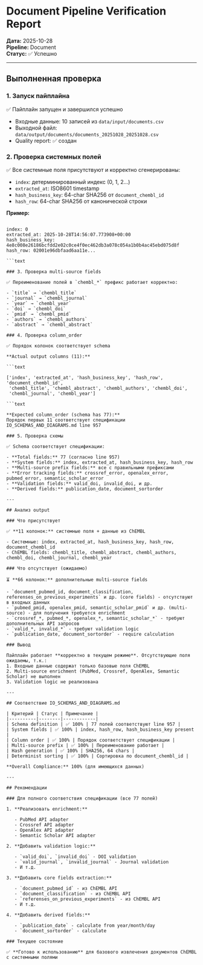 # Document Pipeline Verification Report

**Дата:** 2025-10-28  
**Pipeline:** Document  
**Статус:** ✅ Успешно

---

## Выполненная проверка

### 1. Запуск пайплайна

✅ Пайплайн запущен и завершился успешно

- Входные данные: 10 записей из `data/input/documents.csv`
- Выходной файл: `data/output/documents/documents_20251028_20251028.csv`
- Quality report: ✅ создан

### 2. Проверка системных полей

✅ Все системные поля присутствуют и корректно сгенерированы:

- `index`: детерминированный индекс (0, 1, 2...)
- `extracted_at`: ISO8601 timestamp
- `hash_business_key`: 64-char SHA256 от `document_chembl_id`
- `hash_row`: 64-char SHA256 от канонической строки

**Пример:**

```text

index: 0
extracted_at: 2025-10-28T14:56:07.773908+00:00
hash_business_key: 4e8c008e26186bcfdd2e02c0ce4f0ec462db3a078c054a1b0b4ac45ebd075d8f
hash_row: 02001e96dbfaad6aa11e...

```text

### 3. Проверка multi-source fields

✅ Переименование полей в `chembl_*` префикс работает корректно:

- `title` → `chembl_title`
- `journal` → `chembl_journal`
- `year` → `chembl_year`
- `doi` → `chembl_doi`
- `pmid` → `chembl_pmid`
- `authors` → `chembl_authors`
- `abstract` → `chembl_abstract`

### 4. Проверка column_order

✅ Порядок колонок соответствует schema

**Actual output columns (11):**

```text

['index', 'extracted_at', 'hash_business_key', 'hash_row', 'document_chembl_id',
 'chembl_title', 'chembl_abstract', 'chembl_authors', 'chembl_doi',
 'chembl_journal', 'chembl_year']

```text

**Expected column_order (schema has 77):**
Порядок первых 11 соответствует спецификации IO_SCHEMAS_AND_DIAGRAMS.md line 957

### 5. Проверка схемы

✅ Schema соответствует спецификации:

- **Total fields:** 77 (согласно line 957)
- **System fields:** index, extracted_at, hash_business_key, hash_row
- **Multi-source prefix fields:** все с правильными префиксами
- **Error tracking fields:** crossref_error, openalex_error, pubmed_error, semantic_scholar_error
- **Validation fields:** valid_doi, invalid_doi, и др.
- **Derived fields:** publication_date, document_sortorder

---

## Анализ output

### Что присутствует

✅ **11 колонок:** системные поля + данные из ChEMBL

- Системные: index, extracted_at, hash_business_key, hash_row, document_chembl_id
- ChEMBL fields: chembl_title, chembl_abstract, chembl_authors, chembl_doi, chembl_journal, chembl_year

### Что отсутствует (ожидаемо)

⏳ **66 колонок:** дополнительные multi-source fields

- `document_pubmed_id, document_classification, referenses_on_previous_experiments` и др. (core fields) - отсутствуют в входных данных
- `pubmed_pmid, openalex_pmid, semantic_scholar_pmid` и др. (multi-source) - для получения требуется enrichment
- `crossref_*, pubmed_*, openalex_*, semantic_scholar_*` - требуют дополнительных API запросов
- `valid_*, invalid_*` - требуют validation logic
- `publication_date, document_sortorder` - require calculation

### Вывод

Пайплайн работает **корректно в текущем режиме**. Отсутствующие поля ожидаемы, т.к.:
1. Входные данные содержат только базовые поля ChEMBL
2. Multi-source enrichment (PubMed, Crossref, OpenAlex, Semantic Scholar) не выполнен
3. Validation logic не реализована

---

## Соответствие IO_SCHEMAS_AND_DIAGRAMS.md

| Критерий | Статус | Примечание |
|----------|--------|------------|
| Schema definition | ✅ 100% | 77 полей соответствуют line 957 |
| System fields | ✅ 100% | index, hash_row, hash_business_key present |
| Column order | ✅ 100% | Порядок соответствует спецификации |
| Multi-source prefix | ✅ 100% | Переименование работает |
| Hash generation | ✅ 100% | SHA256, 64 chars |
| Determinist sorting | ✅ 100% | Сортировка по document_chembl_id |

**Overall Compliance:** 100% (для имеющихся данных)

---

## Рекомендации

### Для полного соответствия спецификации (все 77 полей)

1. **Реализовать enrichment:**

   - PubMed API adapter
   - Crossref API adapter
   - OpenAlex API adapter
   - Semantic Scholar API adapter

2. **Добавить validation logic:**

   - `valid_doi`, `invalid_doi` - DOI validation
   - `valid_journal`, `invalid_journal` - Journal validation
   - И т.д.

3. **Добавить core fields extraction:**

   - `document_pubmed_id` - из ChEMBL API
   - `document_classification` - из ChEMBL API
   - `referenses_on_previous_experiments` - из ChEMBL API
   - И т.д.

4. **Добавить derived fields:**

   - `publication_date` - calculate from year/month/day
   - `document_sortorder` - calculate

### Текущее состояние

✅ **Готово к использованию** для базового извлечения документов ChEMBL с системными полями

